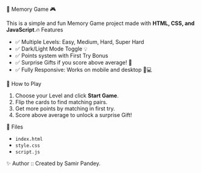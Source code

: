 🧩 Memory Game 🎮

This is a simple and fun Memory Game project made with **HTML, CSS, and JavaScript**.🔥 Features
- ✅ Multiple Levels: Easy, Medium, Hard, Super Hard
- ✅ Dark/Light Mode Toggle 💡
- ✅ Points system with First Try Bonus
- ✅ Surprise Gifts if you score above average! 🎁
- ✅ Fully Responsive: Works on mobile and desktop 📱💻

📌 How to Play
1. Choose your Level and click **Start Game**.
2. Flip the cards to find matching pairs.
3. Get more points by matching in first try.
4. Score above average to unlock a surprise Gift!

📁 Files
- `index.html`
- `style.css`
- `script.js`

 ✨ Author ::
Created by Samir Pandey.
